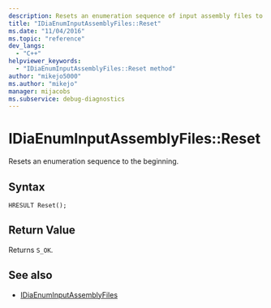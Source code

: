 ```yaml
---
description: Resets an enumeration sequence of input assembly files to the beginning.
title: "IDiaEnumInputAssemblyFiles::Reset"
ms.date: "11/04/2016"
ms.topic: "reference"
dev_langs:
  - "C++"
helpviewer_keywords:
  - "IDiaEnumInputAssemblyFiles::Reset method"
author: "mikejo5000"
ms.author: "mikejo"
manager: mijacobs
ms.subservice: debug-diagnostics
---
```


# IDiaEnumInputAssemblyFiles::Reset

Resets an enumeration sequence to the beginning.

## Syntax

`HRESULT Reset();`

## Return Value

Returns `S_OK`.

## See also

- [IDiaEnumInputAssemblyFiles](../../debugger/debug-interface-access/idiaenuminputassemblyfiles.md)
